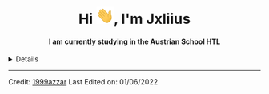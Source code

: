 <div align="center">
<h1 align="center">Hi <img width="35" src="https://github.com/1999AZZAR/1999AZZAR/blob/main/resources/img/waving.gif">, I'm Jxliius</h1>
<h4 align="center">I am currently studying in the Austrian School HTL</h4>
</div>

<div align="center">
  <a href="https://Jxliius.github.io/Jxliius/">
</div>
<details> 
  <summary>💻 GitHub Profile Stats</summary>
  <div>
    <h2 align="center"> 📊 Github stats </h2>
      <br/>
        <p align="center">
          <a href="https://github.com/Jxliius/">
          <img src="https://github-readme-stats.vercel.app/api/top-langs/?username=Jxliius&langs_count=6&theme=gruvbox&layout=compact&hide_border=true" alt="Jxliius :: Top Langs" /></a>
        </p>
        <p align="center">
          <a href="https://github.com/Jxliius/">
          <img width="49.5%" src="https://github-readme-stats.vercel.app/api?username=Jxliius&show_icons=true&theme=gruvbox&hide_border=true" />
          <img width="49.5%" src="https://github-readme-streak-stats.herokuapp.com/?user=Jxliius&theme=gruvbox&hide_border=true" />
          </a>
       </p>
     <br>
  </div>    
</details>

------
Credit: [1999azzar](https://github.com/1999azzar)
Last Edited on: 01/06/2022
